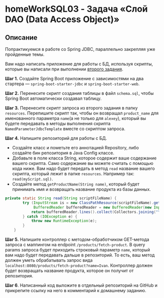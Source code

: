 # homeWorkSQL03 - Задача «Слой DAO (Data Access Object)»

## Описание

Попрактикуемся в работе со Spring JDBC, параллельно закрепляя уже пройденные темы. 

Вам надо написать приложение для работы с БД, используя скрипты, которые вы написали при выполнении [второго задания](../../sql-agg/task/README.md).

**Шаг 1.** Создайте Spring Boot приложение с зависимостями на два стартера — `spring-boot-starter-jdbc` и `spring-boot-starter-web`.

**Шаг 2.** Перенесите скрипт создания таблицы в файл `schema.sql`, чтобы Spring Boot автоматически создавал таблицу.

**Шаг 3.** Перенесите скрипт запроса из второго задания в папку `resources`. Перепишите скрипт так, чтобы он возвращал `product_name` для именованного параметра `name`(а не только для `alexey`), который вы будете передавать в методы выполнения скрипта `NamedParameterJdbcTemplate` вместе со скриптом запроса.

**Шаг 4.** Напишите репозиторий для работы с БД. 

 - Создайте класс и пометьте его аннотацией Repository, либо создайте бин репозитория в Java Config классе.
 - Добавьте в поле класса String, которое содержит ваше содержание вашего скрипта. Само содержание вы можете считать с помощью кода ниже. Вам надо будет передать в метод `read` название вашего скрипта, который лежит в папке `resources`. Например так: `read(myScript.sql)`.
 - Создайте метод `getProductName(String name)`, который будет принимать имя и возвращать название продукта из базы данных.
 
```java
private static String read(String scriptFileName) {
        try (InputStream is = new ClassPathResource(scriptFileName).getInputStream();
             BufferedReader bufferedReader = new BufferedReader(new InputStreamReader(is))) {
            return bufferedReader.lines().collect(Collectors.joining("\n"));
        } catch (IOException e) {
            throw new RuntimeException(e);
        }
    }
``` 

**Шаг 5.** Напишите контроллер с методом-обработчиком GET-метода запроса с маппингом на endpoint `/products/fetch-product`. В query params запроса будет приходить строковый параметр `name`, который вам надо будет передавать дальше в репозиторий. То есть, ваш метод должен уметь обрабатывать запрос вида `localhost:8080/products/fetch-product?name=Ivan`.
Контроллер должен будет возвращать название продукта, которое он получит от репозитория.

**Шаг 6**. Написанный код выложите в отдельный репозиторий на GitHub и прикрепите ссылку на него в комментарий к домашнему заданию.
